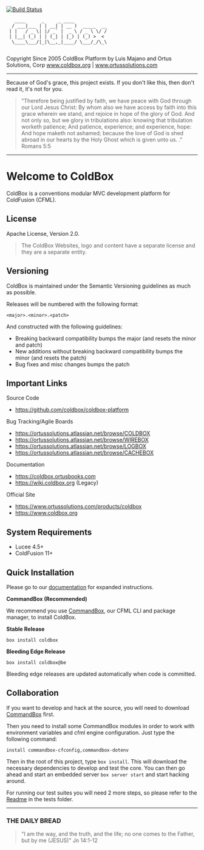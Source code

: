 ﻿[![Build Status](https://travis-ci.org/ColdBox/coldbox-platform.svg?branch=development)](https://travis-ci.org/ColdBox/coldbox-platform)

```
   ____      _     _ ____            
  / ___|___ | | __| | __ )  _____  __
 | |   / _ \| |/ _` |  _ \ / _ \ \/ /
 | |__| (_) | | (_| | |_) | (_) >  < 
  \____\___/|_|\__,_|____/ \___/_/\_\
                                     
```

Copyright Since 2005 ColdBox Platform by Luis Majano and Ortus Solutions, Corp
www.coldbox.org | www.ortussolutions.com

----

Because of God's grace, this project exists. If you don't like this, then don't read it, it's not for you.

>"Therefore being justified by faith, we have peace with God through our Lord Jesus Christ:
By whom also we have access by faith into this grace wherein we stand, and rejoice in hope of the glory of God.
And not only so, but we glory in tribulations also: knowing that tribulation worketh patience;
And patience, experience; and experience, hope:
And hope maketh not ashamed; because the love of God is shed abroad in our hearts by the 
Holy Ghost which is given unto us. ." Romans 5:5

----

# Welcome to ColdBox

ColdBox is a conventions modular MVC development platform for ColdFusion (CFML).

## License

Apache License, Version 2.0.

>The ColdBox Websites, logo and content have a separate license and they are a separate entity.

## Versioning

ColdBox is maintained under the Semantic Versioning guidelines as much as possible.

Releases will be numbered with the following format:

```
<major>.<minor>.<patch>
```

And constructed with the following guidelines:

* Breaking backward compatibility bumps the major (and resets the minor and patch)
* New additions without breaking backward compatibility bumps the minor (and resets the patch)
* Bug fixes and misc changes bumps the patch

## Important Links

Source Code

- https://github.com/coldbox/coldbox-platform

Bug Tracking/Agile Boards

- https://ortussolutions.atlassian.net/browse/COLDBOX
- https://ortussolutions.atlassian.net/browse/WIREBOX
- https://ortussolutions.atlassian.net/browse/LOGBOX
- https://ortussolutions.atlassian.net/browse/CACHEBOX

Documentation

- https://coldbox.ortusbooks.com
- https://wiki.coldbox.org (Legacy)

Official Site

- https://www.ortussolutions.com/products/coldbox
- https://www.coldbox.org

## System Requirements

- Lucee 4.5+
- ColdFusion 11+

## Quick Installation

Please go to our [documentation](https://coldbox.ortusbooks.com) for expanded instructions. 

**CommandBox (Recommended)**

We recommend you use [CommandBox](https://www.ortussolutions.com/products/commandbox), our CFML CLI and package manager, to install ColdBox.

**Stable Release**

`box install coldbox`

**Bleeding Edge Release**

`box install coldbox@be`

Bleeding edge releases are updated automatically when code is committed.

## Collaboration

If you want to develop and hack at the source, you will need to download [CommandBox](https://www.ortussolutions.com/products/commandbox) first.

Then you need to install some CommandBox modules in order to work with environment variables and cfml engine configuration. Just type the following command:

```
install commandbox-cfconfig,commandbox-dotenv
```

Then in the root of this project, type `box install`.  This will download the necessary dependencies to develop and test the core.  You can then go ahead and start an embedded server `box server start` and start hacking around.

For running our test suites you will need 2 more steps, so please refer to the [Readme](tests/readme.md) in the tests folder.

---
 
### THE DAILY BREAD
 > "I am the way, and the truth, and the life; no one comes to the Father, but by me (JESUS)" Jn 14:1-12
